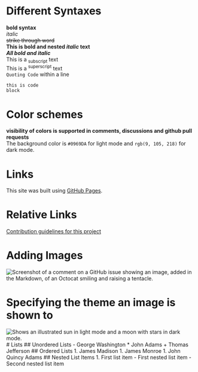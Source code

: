 # Different Syntaxes
**bold syntax**  
*italic*  
~~strike  through word~~  
**This is bold and nested _italic_ text**  
***All bold and italic***  
This is a <sub>subscript</sub> text  
This is a <sup>superscript</sup> text  
`Quoting Code` within a line  
```
this is code
block
```
# Color schemes
**visibility of colors is supported in comments, discussions and github pull requests**  
The background color is `#0969DA` for light mode and `rgb(9, 105, 218)` for dark mode.  
# Links
This site was built using [GitHub Pages](https://pages.github.com/).  
# Relative Links
[Contribution guidelines for this project](docs/CONTRIBUTING.md)  
# Adding Images
![Screenshot of a comment on a GitHub issue showing an image, added in the Markdown, of an Octocat smiling and raising a tentacle.](https://myoctocat.com/assets/images/base-octocat.svg)
# Specifying the theme an image is shown to
<picture>
  <source media="(prefers-color-scheme: dark)" srcset="https://user-images.githubusercontent.com/25423296/163456776-7f95b81a-f1ed-45f7-b7ab-8fa810d529fa.png">
  <source media="(prefers-color-scheme: light)" srcset="https://user-images.githubusercontent.com/25423296/163456779-a8556205-d0a5-45e2-ac17-42d089e3c3f8.png">
  <img alt="Shows an illustrated sun in light mode and a moon with stars in dark mode." src="https://user-images.githubusercontent.com/25423296/163456779-a8556205-d0a5-45e2-ac17-42d089e3c3f8.png">
</picture>  
# Lists
## Unordered Lists
- George Washington
* John Adams
+ Thomas Jefferson
## Ordered Lists
1. James Madison
1. James Monroe
1. John Quincy Adams
## Nested List Items
1. First list item
   - First nested list item
     - Second nested list item



